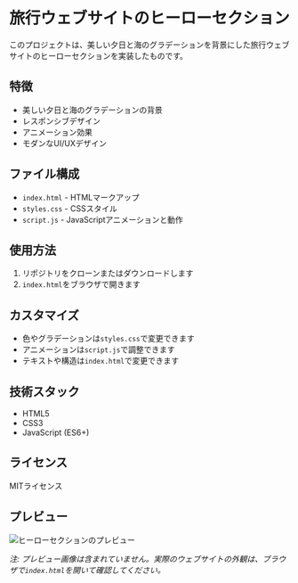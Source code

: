# 旅行ウェブサイトのヒーローセクション

このプロジェクトは、美しい夕日と海のグラデーションを背景にした旅行ウェブサイトのヒーローセクションを実装したものです。

## 特徴

- 美しい夕日と海のグラデーションの背景
- レスポンシブデザイン
- アニメーション効果
- モダンなUI/UXデザイン

## ファイル構成

- `index.html` - HTMLマークアップ
- `styles.css` - CSSスタイル
- `script.js` - JavaScriptアニメーションと動作

## 使用方法

1. リポジトリをクローンまたはダウンロードします
2. `index.html`をブラウザで開きます

## カスタマイズ

- 色やグラデーションは`styles.css`で変更できます
- アニメーションは`script.js`で調整できます
- テキストや構造は`index.html`で変更できます

## 技術スタック

- HTML5
- CSS3
- JavaScript (ES6+)

## ライセンス

MITライセンス

## プレビュー

![ヒーローセクションのプレビュー](preview.png)

*注: プレビュー画像は含まれていません。実際のウェブサイトの外観は、ブラウザで`index.html`を開いて確認してください。* 